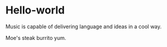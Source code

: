 # Hello-world 

Music is capable of delivering language and ideas in a cool way.

Moe's steak burrito yum.

